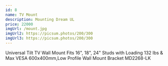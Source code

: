 ```yaml
---
id: 8
name: TV Mount
description: Mounting Dream UL
price: 22000
imgUrl: /mount.jpg
imgUrl2: https://picsum.photos/200/300
imgUrl3: https://picsum.photos/200/300
---
```


Universal Tilt TV Wall Mount Fits 16", 18", 24" Studs with Loading 132 lbs & Max VESA 600x400mm,Low Profile Wall Mount Bracket MD2268-LK
